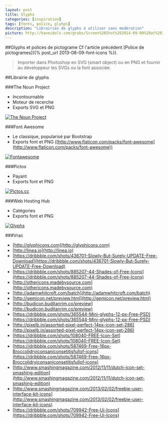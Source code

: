 ```yaml
---
layout: post
title: Glyphs
categories: [inspiration]
tags: [fonts, police, glyhps]
description: "Librairies de glyphs à utiliser sans modération"
picture: http://haveidols.com/grabs/Screen%20Shot%202014-09-09%20at%2012.22.52.png
---
```


##Glyphs et polices de pictograme
Cf l'article précédent [Police de pictogrames]({% post_url 2013-08-09-font-icons %}).
> Importer dans Photoshop en SVG (smart object) ou en PNG et fournir au développeur les SVGs ou la font associée.

##Librairie de glyphs

###The Noun Project
- Incontournable
- Moteur de recerche
- Exports SVG et PNG

[![The Noun Project](http://haveidols.com/grabs/Screen%20Shot%202014-06-18%20at%2010.40.25.png)](http://thenounproject.com)

###Font Awesome
- Le classique, popularisé par Bootstrap
- Exports font et PNG ([http://www.flaticon.com/packs/font-awesome](http://www.flaticon.com/packs/font-awesome))

[![Fontawesome](http://haveidols.com/grabs/Screen%20Shot%202014-06-18%20at%2010.58.18.png)](http://fontawesome.io)

###Pictos
- Payant
- Exports font et PNG

[![Pictos.cc](http://haveidols.com/grabs/Screen%20Shot%202014-06-20%20at%2009.40.28.png)](http://pictos.cc)


###Web Hosting Hub
- Catégories
- Exports font et PNG

[![Glyphs](http://haveidols.com/grabs/Screen%20Shot%202014-06-18%20at%2010.38.30.png)](http://www.webhostinghub.com/glyphs)


###Vrac
- [http://glyphicons.com](http://glyphicons.com)
- [http://linea.io](http://linea.io)
- [https://dribbble.com/shots/436701-Slowly-But-Surely-UPDATE-Free-Download](https://dribbble.com/shots/436701-Slowly-But-Surely-UPDATE-Free-Download)
- [https://dribbble.com/shots/885207-44-Shades-of-Free-Icons](https://dribbble.com/shots/885207-44-Shades-of-Free-Icons)
- [http://othericons.madebysource.com](http://othericons.madebysource.com)
- [http://adamwhitcroft.com/batch](http://adamwhitcroft.com/batch)
- [http://gemicon.net/preview.html](http://gemicon.net/preview.html)
- [http://budicon.buditanrim.co/preview](http://budicon.buditanrim.co/preview)
- [https://dribbble.com/shots/365544-Mini-glyphs-12-px-Free-PSD](https://dribbble.com/shots/365544-Mini-glyphs-12-px-Free-PSD)
- [http://pixelb.in/assorted-pixel-perfect-14px-icon-set-286](http://pixelb.in/assorted-pixel-perfect-14px-icon-set-286)
- [https://dribbble.com/shots/108040-FREE-Icon-Set](https://dribbble.com/shots/108040-FREE-Icon-Set)
- [https://dribbble.com/shots/587469-Free-16px-Broccolidryiconsaniconsetitisfullof-icons](https://dribbble.com/shots/587469-Free-16px-Broccolidryiconsaniconsetitisfullof-icons)
- [http://www.smashingmagazine.com/2012/11/11/dutch-icon-set-smashing-edition](http://www.smashingmagazine.com/2012/11/11/dutch-icon-set-smashing-edition)
- [http://www.smashingmagazine.com/2013/02/02/freebie-user-interface-kit-icons](http://www.smashingmagazine.com/2013/02/02/freebie-user-interface-kit-icons)
- [https://dribbble.com/shots/709942-Free-Ui-Icons](https://dribbble.com/shots/709942-Free-Ui-Icons)